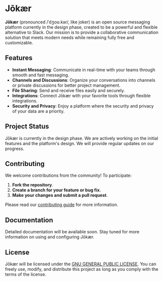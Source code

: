 # Jōkær

**Jōkær**  (pronounced /ˈdʒoʊ.kər/, like joker) is an open source messaging platform currently in the design phase, created to be a powerful and flexible alternative to Slack. Our mission is to provide a collaborative communication solution that meets modern needs while remaining fully free and customizable.

## Features

- **Instant Messaging**: Communicate in real-time with your teams through smooth and fast messaging.
- **Channels and Discussions**: Organize your conversations into channels or private discussions for better project management.
- **File Sharing**: Send and receive files easily and securely.
- **Integrations**: Connect Jōkær with your favorite tools through flexible integrations.
- **Security and Privacy**: Enjoy a platform where the security and privacy of your data are a priority.

## Project Status

Jōkær is currently in the design phase. We are actively working on the initial features and the platform's design. We will provide regular updates on our progress.

## Contributing

We welcome contributions from the community! To participate:

1. **Fork the repository**.
2. **Create a branch for your feature or bug fix**.
3. **Make your changes and submit a pull request**.

Please read our [contributing guide](CONTRIBUTING.md) for more information.

## Documentation

Detailed documentation will be available soon. Stay tuned for more information on using and configuring Jōkær.

## License

Jōkær will be licensed under the [GNU GENERAL PUBLIC LICENSE](LICENSE). You can freely use, modify, and distribute this project as long as you comply with the terms of the license.

